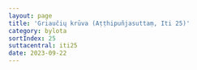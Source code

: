 ```yaml
---
layout: page
title: 'Griaučių krūva (Aṭṭhipuñjasuttaṃ, Iti 25)'
category: bylota
sortIndex: 25
suttacentral: iti25
date: 2023-09-22
---
```

